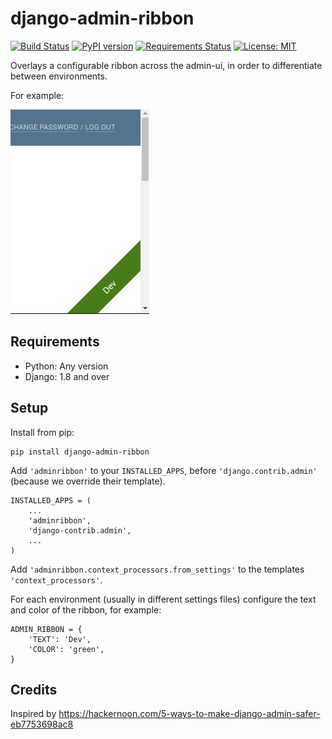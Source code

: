 django-admin-ribbon
===================

[![Build Status](https://travis-ci.org/skioo/django-admin-ribbon.svg?branch=master)](https://travis-ci.org/skioo/django-admin-ribbon)
[![PyPI version](https://badge.fury.io/py/django-admin-ribbon.svg)](https://badge.fury.io/py/django-admin-ribbon)
[![Requirements Status](https://requires.io/github/skioo/django-admin-ribbon/requirements.svg?branch=master)](https://requires.io/github/skioo/django-admin-ribbon/requirements/?branch=master)
[![License: MIT](https://img.shields.io/badge/License-MIT-blue.svg)](https://opensource.org/licenses/MIT)

Overlays a configurable ribbon across the admin-ui, in order to differentiate between environments.

For example:

![Example ribbon](docs/admin_with_ribbon.png)

Requirements
------------

* Python: Any version
* Django: 1.8 and over

Setup
-----

Install from pip:

    pip install django-admin-ribbon
   
   
Add `'adminribbon'` to your `INSTALLED_APPS`, before `'django.contrib.admin'` (because we override their template).


    INSTALLED_APPS = (
        ...
        'adminribbon',
        'django-contrib.admin',
        ...
    )
 


Add `'adminribbon.context_processors.from_settings'` to the templates `'context_processors'`.


For each environment (usually in different settings files) configure the text and color of the ribbon, for example:

    ADMIN_RIBBON = {
        'TEXT': 'Dev',
        'COLOR': 'green',
    }


Credits
-------

Inspired by https://hackernoon.com/5-ways-to-make-django-admin-safer-eb7753698ac8
